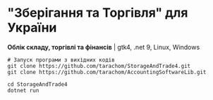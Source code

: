 # "Зберігання та Торгівля" для України
<b>Облік складу, торгівлі та фінансів</b> | gtk4, .net 9, Linux, Windows <br/>

    # Запуск програми з вихідних кодів
    git clone https://github.com/tarachom/StorageAndTrade4.git
    git clone https://github.com/tarachom/AccountingSoftwareLib.git

    cd StorageAndTrade4
    dotnet run